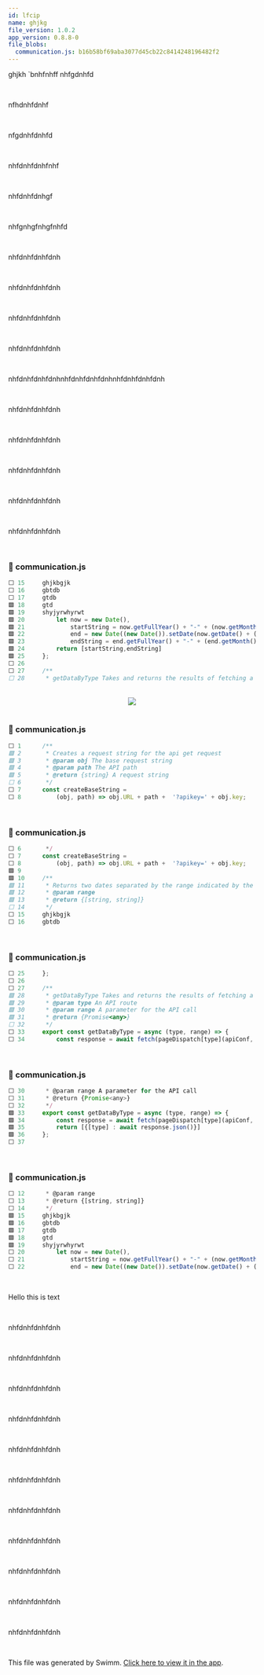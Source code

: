 ```yaml
---
id: lfcip
name: ghjkg
file_version: 1.0.2
app_version: 0.8.8-0
file_blobs:
  communication.js: b16b58bf69aba3077d45cb22c8414248196482f2
---
```


ghjkh \`bnhfnhff nhfgdnhfd

<br/>

nfhdnhfdnhf

<br/>

nfgdnhfdnhfd

<br/>

nhfdnhfdnhfnhf

<br/>

nhfdnhfdnhgf

<br/>

nhfgnhgfnhgfnhfd

<br/>

nhfdnhfdnhfdnh

<br/>

nhfdnhfdnhfdnh

<br/>

nhfdnhfdnhfdnh

<br/>

nhfdnhfdnhfdnh

<br/>

nhfdnhfdnhfdnhnhfdnhfdnhfdnhnhfdnhfdnhfdnh

<br/>

nhfdnhfdnhfdnh

<br/>

nhfdnhfdnhfdnh

<br/>

nhfdnhfdnhfdnh

<br/>

nhfdnhfdnhfdnh

<br/>

nhfdnhfdnhfdnh

<br/>

<!-- NOTE-swimm-snippet: the lines below link your snippet to Swimm -->
### 📄 communication.js
```javascript
⬜ 15     ghjkbgjk
⬜ 16     gbtdb
⬜ 17     gtdb
🟩 18     gtd
🟩 19     shyjyrwhyrwt
🟩 20         let now = new Date(),
🟩 21             startString = now.getFullYear() + "-" + (now.getMonth() + 1) + "-" + (now.getDate()),
🟩 22             end = new Date((new Date()).setDate(now.getDate() + (range || 7))),
🟩 23             endString = end.getFullYear() + "-" + (end.getMonth() + 1) + "-" + (end.getDate());
🟩 24         return [startString,endString]
🟩 25     };
⬜ 26     
⬜ 27     /**
⬜ 28      * getDataByType Takes and returns the results of fetching a specific API route
```

<br/>

<div align="center"><img src="https://firebasestorage.googleapis.com/v0/b/swimm-dev-content/o/repositories%2Fls4DA2fLasmQuEbT4ipw%2F595cc2ad-7219-448a-9de9-2bb5092954cf.png?alt=media&token=09df252e-cc77-4102-8fee-904df4a27120" style="width:'50%'"/></div>

<br/>

<!-- NOTE-swimm-snippet: the lines below link your snippet to Swimm -->
### 📄 communication.js
```javascript
⬜ 1      /**
🟩 2       * Creates a request string for the api get request
🟩 3       * @param obj The base request string
🟩 4       * @param path The API path
🟩 5       * @return {string} A request string
⬜ 6       */
⬜ 7      const createBaseString =
⬜ 8          (obj, path) => obj.URL + path +  '?apikey=' + obj.key;
```

<br/>

<!-- NOTE-swimm-snippet: the lines below link your snippet to Swimm -->
### 📄 communication.js
```javascript
⬜ 6       */
⬜ 7      const createBaseString =
⬜ 8          (obj, path) => obj.URL + path +  '?apikey=' + obj.key;
🟩 9      
🟩 10     /**
🟩 11      * Returns two dates separated by the range indicated by the range param
🟩 12      * @param range
🟩 13      * @return {[string, string]}
⬜ 14      */
⬜ 15     ghjkbgjk
⬜ 16     gbtdb
```

<br/>

<!-- NOTE-swimm-snippet: the lines below link your snippet to Swimm -->
### 📄 communication.js
```javascript
⬜ 25     };
⬜ 26     
⬜ 27     /**
🟩 28      * getDataByType Takes and returns the results of fetching a specific API route
🟩 29      * @param type An API route
🟩 30      * @param range A parameter for the API call
🟩 31      * @return {Promise<any>}
⬜ 32      */
⬜ 33     export const getDataByType = async (type, range) => {
⬜ 34         const response = await fetch(pageDispatch[type](apiConf, range));
```

<br/>

<!-- NOTE-swimm-snippet: the lines below link your snippet to Swimm -->
### 📄 communication.js
```javascript
⬜ 30      * @param range A parameter for the API call
⬜ 31      * @return {Promise<any>}
⬜ 32      */
🟩 33     export const getDataByType = async (type, range) => {
🟩 34         const response = await fetch(pageDispatch[type](apiConf, range));
🟩 35         return [{[type] : await response.json()}]
🟩 36     };
⬜ 37     
```

<br/>

<!-- NOTE-swimm-snippet: the lines below link your snippet to Swimm -->
### 📄 communication.js
```javascript
⬜ 12      * @param range
⬜ 13      * @return {[string, string]}
⬜ 14      */
🟩 15     ghjkbgjk
🟩 16     gbtdb
🟩 17     gtdb
🟩 18     gtd
🟩 19     shyjyrwhyrwt
⬜ 20         let now = new Date(),
⬜ 21             startString = now.getFullYear() + "-" + (now.getMonth() + 1) + "-" + (now.getDate()),
⬜ 22             end = new Date((new Date()).setDate(now.getDate() + (range || 7))),
```

<br/>

Hello this is text

<br/>

nhfdnhfdnhfdnh

<br/>

nhfdnhfdnhfdnh

<br/>

nhfdnhfdnhfdnh

<br/>

nhfdnhfdnhfdnh

<br/>

nhfdnhfdnhfdnh

<br/>

nhfdnhfdnhfdnh

<br/>

nhfdnhfdnhfdnh

<br/>

nhfdnhfdnhfdnh

<br/>

nhfdnhfdnhfdnh

<br/>

nhfdnhfdnhfdnh

<br/>

nhfdnhfdnhfdnh

<br/>

This file was generated by Swimm. [Click here to view it in the app](https://swimm-web-app.web.app/repos/ls4DA2fLasmQuEbT4ipw/docs/lfcip).